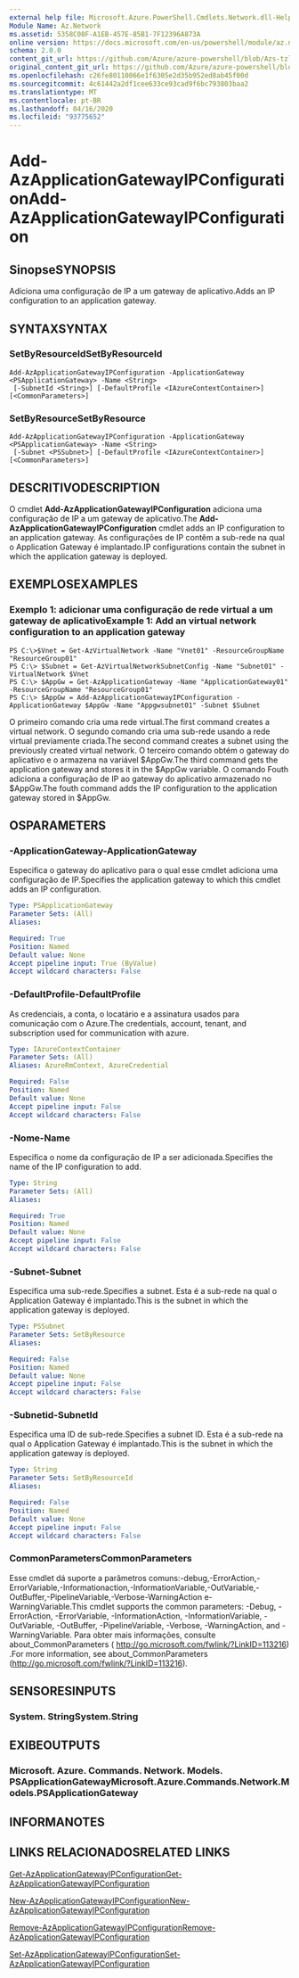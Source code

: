 ```yaml
---
external help file: Microsoft.Azure.PowerShell.Cmdlets.Network.dll-Help.xml
Module Name: Az.Network
ms.assetid: 5358C08F-A1EB-457E-85B1-7F12396A873A
online version: https://docs.microsoft.com/en-us/powershell/module/az.network/add-azapplicationgatewayipconfiguration
schema: 2.0.0
content_git_url: https://github.com/Azure/azure-powershell/blob/Azs-tzl/src/Network/Network/help/Add-AzApplicationGatewayIPConfiguration.md
original_content_git_url: https://github.com/Azure/azure-powershell/blob/Azs-tzl/src/Network/Network/help/Add-AzApplicationGatewayIPConfiguration.md
ms.openlocfilehash: c26fe80110066e1f6305e2d35b952ed8ab45f00d
ms.sourcegitcommit: 4c61442a2df1cee633ce93cad9f6bc793803baa2
ms.translationtype: MT
ms.contentlocale: pt-BR
ms.lasthandoff: 04/16/2020
ms.locfileid: "93775652"
---
```

# <span data-ttu-id="8b613-101">Add-AzApplicationGatewayIPConfiguration</span><span class="sxs-lookup"><span data-stu-id="8b613-101">Add-AzApplicationGatewayIPConfiguration</span></span>

## <span data-ttu-id="8b613-102">Sinopse</span><span class="sxs-lookup"><span data-stu-id="8b613-102">SYNOPSIS</span></span>
<span data-ttu-id="8b613-103">Adiciona uma configuração de IP a um gateway de aplicativo.</span><span class="sxs-lookup"><span data-stu-id="8b613-103">Adds an IP configuration to an application gateway.</span></span>

## <span data-ttu-id="8b613-104">SYNTAX</span><span class="sxs-lookup"><span data-stu-id="8b613-104">SYNTAX</span></span>

### <span data-ttu-id="8b613-105">SetByResourceId</span><span class="sxs-lookup"><span data-stu-id="8b613-105">SetByResourceId</span></span>
```
Add-AzApplicationGatewayIPConfiguration -ApplicationGateway <PSApplicationGateway> -Name <String>
 [-SubnetId <String>] [-DefaultProfile <IAzureContextContainer>] [<CommonParameters>]
```

### <span data-ttu-id="8b613-106">SetByResource</span><span class="sxs-lookup"><span data-stu-id="8b613-106">SetByResource</span></span>
```
Add-AzApplicationGatewayIPConfiguration -ApplicationGateway <PSApplicationGateway> -Name <String>
 [-Subnet <PSSubnet>] [-DefaultProfile <IAzureContextContainer>] [<CommonParameters>]
```

## <span data-ttu-id="8b613-107">DESCRITIVO</span><span class="sxs-lookup"><span data-stu-id="8b613-107">DESCRIPTION</span></span>
<span data-ttu-id="8b613-108">O cmdlet **Add-AzApplicationGatewayIPConfiguration** adiciona uma configuração de IP a um gateway de aplicativo.</span><span class="sxs-lookup"><span data-stu-id="8b613-108">The **Add-AzApplicationGatewayIPConfiguration** cmdlet adds an IP configuration to an application gateway.</span></span>
<span data-ttu-id="8b613-109">As configurações de IP contêm a sub-rede na qual o Application Gateway é implantado.</span><span class="sxs-lookup"><span data-stu-id="8b613-109">IP configurations contain the subnet in which the application gateway is deployed.</span></span>

## <span data-ttu-id="8b613-110">EXEMPLOS</span><span class="sxs-lookup"><span data-stu-id="8b613-110">EXAMPLES</span></span>

### <span data-ttu-id="8b613-111">Exemplo 1: adicionar uma configuração de rede virtual a um gateway de aplicativo</span><span class="sxs-lookup"><span data-stu-id="8b613-111">Example 1: Add an virtual network configuration to an application gateway</span></span>
```
PS C:\>$Vnet = Get-AzVirtualNetwork -Name "Vnet01" -ResourceGroupName "ResourceGroup01"
PS C:\> $Subnet = Get-AzVirtualNetworkSubnetConfig -Name "Subnet01" -VirtualNetwork $Vnet 
PS C:\> $AppGw = Get-AzApplicationGateway -Name "ApplicationGateway01" -ResourceGroupName "ResourceGroup01"
PS C:\> $AppGw = Add-AzApplicationGatewayIPConfiguration -ApplicationGateway $AppGw -Name "Appgwsubnet01" -Subnet $Subnet
```

<span data-ttu-id="8b613-112">O primeiro comando cria uma rede virtual.</span><span class="sxs-lookup"><span data-stu-id="8b613-112">The first command creates a virtual network.</span></span>
<span data-ttu-id="8b613-113">O segundo comando cria uma sub-rede usando a rede virtual previamente criada.</span><span class="sxs-lookup"><span data-stu-id="8b613-113">The second command creates a subnet using the previously created virtual network.</span></span>
<span data-ttu-id="8b613-114">O terceiro comando obtém o gateway do aplicativo e o armazena na variável $AppGw.</span><span class="sxs-lookup"><span data-stu-id="8b613-114">The third command gets the application gateway and stores it in the $AppGw variable.</span></span>
<span data-ttu-id="8b613-115">O comando Fouth adiciona a configuração de IP ao gateway do aplicativo armazenado no $AppGw.</span><span class="sxs-lookup"><span data-stu-id="8b613-115">The fouth command adds the IP configuration to the application gateway stored in $AppGw.</span></span>

## <span data-ttu-id="8b613-116">OS</span><span class="sxs-lookup"><span data-stu-id="8b613-116">PARAMETERS</span></span>

### <span data-ttu-id="8b613-117">-ApplicationGateway</span><span class="sxs-lookup"><span data-stu-id="8b613-117">-ApplicationGateway</span></span>
<span data-ttu-id="8b613-118">Especifica o gateway do aplicativo para o qual esse cmdlet adiciona uma configuração de IP.</span><span class="sxs-lookup"><span data-stu-id="8b613-118">Specifies the application gateway to which this cmdlet adds an IP configuration.</span></span>

```yaml
Type: PSApplicationGateway
Parameter Sets: (All)
Aliases: 

Required: True
Position: Named
Default value: None
Accept pipeline input: True (ByValue)
Accept wildcard characters: False
```

### <span data-ttu-id="8b613-119">-DefaultProfile</span><span class="sxs-lookup"><span data-stu-id="8b613-119">-DefaultProfile</span></span>
<span data-ttu-id="8b613-120">As credenciais, a conta, o locatário e a assinatura usados para comunicação com o Azure.</span><span class="sxs-lookup"><span data-stu-id="8b613-120">The credentials, account, tenant, and subscription used for communication with azure.</span></span>

```yaml
Type: IAzureContextContainer
Parameter Sets: (All)
Aliases: AzureRmContext, AzureCredential

Required: False
Position: Named
Default value: None
Accept pipeline input: False
Accept wildcard characters: False
```

### <span data-ttu-id="8b613-121">-Nome</span><span class="sxs-lookup"><span data-stu-id="8b613-121">-Name</span></span>
<span data-ttu-id="8b613-122">Especifica o nome da configuração de IP a ser adicionada.</span><span class="sxs-lookup"><span data-stu-id="8b613-122">Specifies the name of the IP configuration to add.</span></span>

```yaml
Type: String
Parameter Sets: (All)
Aliases: 

Required: True
Position: Named
Default value: None
Accept pipeline input: False
Accept wildcard characters: False
```

### <span data-ttu-id="8b613-123">-Subnet</span><span class="sxs-lookup"><span data-stu-id="8b613-123">-Subnet</span></span>
<span data-ttu-id="8b613-124">Especifica uma sub-rede.</span><span class="sxs-lookup"><span data-stu-id="8b613-124">Specifies a subnet.</span></span>
<span data-ttu-id="8b613-125">Esta é a sub-rede na qual o Application Gateway é implantado.</span><span class="sxs-lookup"><span data-stu-id="8b613-125">This is the subnet in which the application gateway is deployed.</span></span>

```yaml
Type: PSSubnet
Parameter Sets: SetByResource
Aliases: 

Required: False
Position: Named
Default value: None
Accept pipeline input: False
Accept wildcard characters: False
```

### <span data-ttu-id="8b613-126">-Subnetid</span><span class="sxs-lookup"><span data-stu-id="8b613-126">-SubnetId</span></span>
<span data-ttu-id="8b613-127">Especifica uma ID de sub-rede.</span><span class="sxs-lookup"><span data-stu-id="8b613-127">Specifies a subnet ID.</span></span>
<span data-ttu-id="8b613-128">Esta é a sub-rede na qual o Application Gateway é implantado.</span><span class="sxs-lookup"><span data-stu-id="8b613-128">This is the subnet in which the application gateway is deployed.</span></span>

```yaml
Type: String
Parameter Sets: SetByResourceId
Aliases: 

Required: False
Position: Named
Default value: None
Accept pipeline input: False
Accept wildcard characters: False
```

### <span data-ttu-id="8b613-129">CommonParameters</span><span class="sxs-lookup"><span data-stu-id="8b613-129">CommonParameters</span></span>
<span data-ttu-id="8b613-130">Esse cmdlet dá suporte a parâmetros comuns:-debug,-ErrorAction,-ErrorVariable,-Informationaction,-InformationVariable,-OutVariable,-OutBuffer,-PipelineVariable,-Verbose-WarningAction e-WarningVariable.</span><span class="sxs-lookup"><span data-stu-id="8b613-130">This cmdlet supports the common parameters: -Debug, -ErrorAction, -ErrorVariable, -InformationAction, -InformationVariable, -OutVariable, -OutBuffer, -PipelineVariable, -Verbose, -WarningAction, and -WarningVariable.</span></span> <span data-ttu-id="8b613-131">Para obter mais informações, consulte about_CommonParameters ( http://go.microsoft.com/fwlink/?LinkID=113216) .</span><span class="sxs-lookup"><span data-stu-id="8b613-131">For more information, see about_CommonParameters (http://go.microsoft.com/fwlink/?LinkID=113216).</span></span>

## <span data-ttu-id="8b613-132">SENSORES</span><span class="sxs-lookup"><span data-stu-id="8b613-132">INPUTS</span></span>

### <span data-ttu-id="8b613-133">System. String</span><span class="sxs-lookup"><span data-stu-id="8b613-133">System.String</span></span>

## <span data-ttu-id="8b613-134">EXIBE</span><span class="sxs-lookup"><span data-stu-id="8b613-134">OUTPUTS</span></span>

### <span data-ttu-id="8b613-135">Microsoft. Azure. Commands. Network. Models. PSApplicationGateway</span><span class="sxs-lookup"><span data-stu-id="8b613-135">Microsoft.Azure.Commands.Network.Models.PSApplicationGateway</span></span>

## <span data-ttu-id="8b613-136">INFORMA</span><span class="sxs-lookup"><span data-stu-id="8b613-136">NOTES</span></span>

## <span data-ttu-id="8b613-137">LINKS RELACIONADOS</span><span class="sxs-lookup"><span data-stu-id="8b613-137">RELATED LINKS</span></span>

[<span data-ttu-id="8b613-138">Get-AzApplicationGatewayIPConfiguration</span><span class="sxs-lookup"><span data-stu-id="8b613-138">Get-AzApplicationGatewayIPConfiguration</span></span>](./Get-AzApplicationGatewayIPConfiguration.md)

[<span data-ttu-id="8b613-139">New-AzApplicationGatewayIPConfiguration</span><span class="sxs-lookup"><span data-stu-id="8b613-139">New-AzApplicationGatewayIPConfiguration</span></span>](./New-AzApplicationGatewayIPConfiguration.md)

[<span data-ttu-id="8b613-140">Remove-AzApplicationGatewayIPConfiguration</span><span class="sxs-lookup"><span data-stu-id="8b613-140">Remove-AzApplicationGatewayIPConfiguration</span></span>](./Remove-AzApplicationGatewayIPConfiguration.md)

[<span data-ttu-id="8b613-141">Set-AzApplicationGatewayIPConfiguration</span><span class="sxs-lookup"><span data-stu-id="8b613-141">Set-AzApplicationGatewayIPConfiguration</span></span>](./Set-AzApplicationGatewayIPConfiguration.md)



